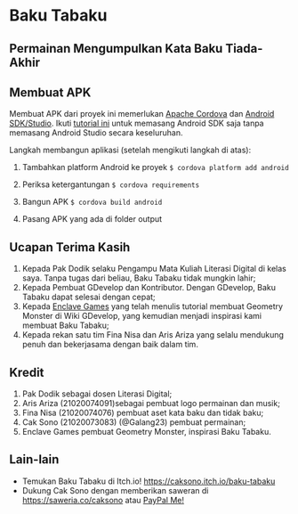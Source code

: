 # Baku Tabaku
## Permainan Mengumpulkan Kata Baku Tiada-Akhir

## Membuat APK
Membuat APK dari proyek ini memerlukan [Apache Cordova](https://cordova.apache.org/ "Apache Cordova") dan [Android SDK/Studio](https://developer.android.com/studio "Android SDK/Studio"). Ikuti [tutorial ini](http:/delphi.org/2019/06/manually-installing-android-sdk-ndk-and-java-for-firemonkey-development/ "tutorial ini") untuk memasang Android SDK saja tanpa memasang Android Studio secara keseluruhan.

Langkah membangun aplikasi (setelah mengikuti langkah di atas):

1. Tambahkan platform Android ke proyek
 ```$ cordova platform add android```

2. Periksa ketergantungan
 ```$ cordova requirements```

3. Bangun APK
 ```$ cordova build android```

4. Pasang APK yang ada di folder output

## Ucapan Terima Kasih

1. Kepada Pak Dodik selaku Pengampu Mata Kuliah Literasi Digital di kelas saya. Tanpa tugas dari beliau, Baku Tabaku tidak mungkin lahir;
2. Kepada Pembuat GDevelop dan Kontributor. Dengan GDevelop, Baku Tabaku dapat selesai dengan cepat;
3. Kepada [Enclave Games](http://enclavegames.com/ "Enclave Games Site") yang telah menulis tutorial membuat Geometry Monster di Wiki GDevelop, yang kemudian menjadi inspirasi kami membuat Baku Tabaku;
4. Kepada rekan satu tim Fina Nisa dan Aris Ariza yang selalu mendukung penuh dan bekerjasama dengan baik dalam tim.

## Kredit
1. Pak Dodik sebagai dosen Literasi Digital;
2. Aris Ariza (21020074091)sebagai pembuat logo permainan dan musik;
3. Fina Nisa (21020074076) pembuat aset kata baku dan tidak baku;
4. Cak Sono (21020073083) (@Galang23) pembuat permainan;
5. Enclave Games pembuat Geometry Monster, inspirasi Baku Tabaku.

## Lain-lain
- Temukan Baku Tabaku di Itch.io! https://caksono.itch.io/baku-tabaku
- Dukung Cak Sono dengan memberikan saweran di https://saweria.co/caksono atau [PayPal Me!](https://paypal/me/sagwswag "PayPal Me!")
